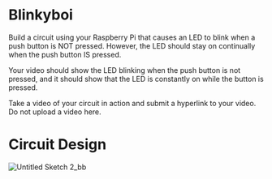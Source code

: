 # Blinkyboi

Build a circuit using your Raspberry Pi that causes an LED to blink when a push button is NOT pressed. However, the LED should stay on continually when the push button IS pressed.

Your video should show the LED blinking when the push button is not pressed, and it should show that the LED is constantly on while the button is pressed.

Take a video of your circuit in action and submit a hyperlink to your video. Do not upload a video here. 

# Circuit Design
![Untitled Sketch 2_bb](https://user-images.githubusercontent.com/11957243/54884972-204a0800-4e9f-11e9-9d22-28af1fead8cd.png)
